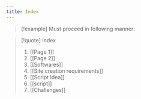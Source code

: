 ```yaml
---
title: Index
---
```

 > [!example] Must proceed in following manner:

> [!quote] Index
> 1. [[Page 1]]
> 2. [[Page 2]]
> 3. [[Softwares]]
> 4. [[Site creation requirements]]
> 5. [[Script Idea]]
> 6. [[script]]
> 7. [[Challenges]]


